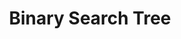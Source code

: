 ---
title: "Binary Search Tree"
description: "All solutions leetcode Top Interview 150 Array & String Solutions"
pubDate: "2024"
# heroImage: "../img/post.jpeg"
---